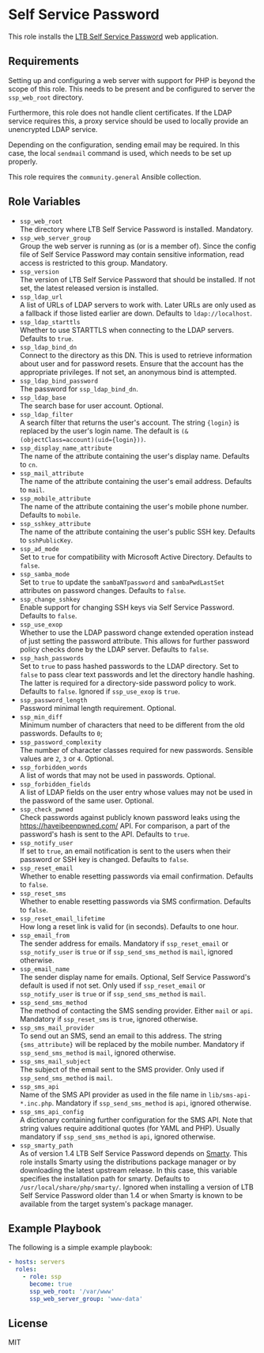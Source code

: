 Self Service Password
=====================

This role installs the [LTB Self Service Password](https://ltb-project.org/documentation/self-service-password) web application.

Requirements
------------

Setting up and configuring a web server with support for PHP is beyond the scope of this role.
This needs to be present and be configured to server the `ssp_web_root` directory.

Furthermore, this role does not handle client certificates.
If the LDAP service requires this, a proxy service should be used to locally provide an unencrypted LDAP service.

Depending on the configuration, sending email may be required.
In this case, the local `sendmail` command is used, which needs to be set up properly.

This role requires the `community.general` Ansible collection.

Role Variables
--------------

* `ssp_web_root`  
  The directory where LTB Self Service Password is installed.
  Mandatory.
* `ssp_web_server_group`  
  Group the web server is running as (or is a member of).
  Since the config file of Self Service Password may contain sensitive information, read access is restricted to this group.
  Mandatory.
* `ssp_version`  
  The version of LTB Self Service Password that should be installed.
  If not set, the latest released version is installed.
* `ssp_ldap_url`  
  A list of URLs of LDAP servers to work with.
  Later URLs are only used as a fallback if those listed earlier are down.
  Defaults to `ldap://localhost`.
* `ssp_ldap_starttls`  
  Whether to use STARTTLS when connecting to the LDAP servers.
  Defaults to `true`.
* `ssp_ldap_bind_dn`  
  Connect to the directory as this DN.
  This is used to retrieve information about user and for password resets.
  Ensure that the account has the appropriate privileges.
  If not set, an anonymous bind is attempted.
* `ssp_ldap_bind_password`  
  The password for `ssp_ldap_bind_dn`.
* `ssp_ldap_base`  
  The search base for user account.
  Optional.
* `ssp_ldap_filter`  
  A search filter that returns the user's account.
  The string `{login}` is replaced by the user's login name.
  The default is `(&(objectClass=account)(uid={login}))`.
* `ssp_display_name_attribute`  
  The name of the attribute containing the user's display name.
  Defaults to `cn`.
* `ssp_mail_attribute`  
  The name of the attribute containing the user's email address.
  Defaults to `mail`.
* `ssp_mobile_attribute`  
  The name of the attribute containing the user's mobile phone number.
  Defaults to `mobile`.
* `ssp_sshkey_attribute`  
  The name of the attribute containing the user's public SSH key.
  Defaults to `sshPublicKey`.
* `ssp_ad_mode`  
  Set to `true` for compatibility with Microsoft Active Directory.
  Defaults to `false`.
* `ssp_samba_mode`  
  Set to `true` to update the `sambaNTpassword` and `sambaPwdLastSet` attributes on password changes.
  Defaults to `false`.
* `ssp_change_sshkey`  
  Enable support for changing SSH keys via Self Service Password.
  Defaults to `false`.
* `ssp_use_exop`  
  Whether to use the LDAP password change extended operation instead of just setting the password attribute.
  This allows for further password policy checks done by the LDAP server.
  Defaults to `false`.
* `ssp_hash_passwords`  
  Set to `true` to pass hashed passwords to the LDAP directory.
  Set to `false` to pass clear text passwords and let the directory handle hashing.
  The latter is required for a directory-side password policy to work.
  Defaults to `false`.
  Ignored if `ssp_use_exop` is `true`.
* `ssp_password_length`  
  Password minimal length requirement.
  Optional.
* `ssp_min_diff`  
  Minimum number of characters that need to be different from the old passwords.
  Defaults to `0`;
* `ssp_password_complexity`  
  The number of character classes required for new passwords.
  Sensible values are `2`, `3` or `4`.
  Optional.
* `ssp_forbidden_words`  
  A list of words that may not be used in passwords.
  Optional.
* `ssp_forbidden_fields`  
  A list of LDAP fields on the user entry whose values may not be used in the password of the same user.
  Optional.
* `ssp_check_pwned`  
  Check passwords against publicly known password leaks using the https://haveibeenpwned.com/ API.
  For comparison, a part of the password's hash is sent to the API.
  Defaults to `true`.
* `ssp_notify_user`  
  If set to `true`, an email notification is sent to the users when their password or SSH key is changed.
  Defaults to `false`.
* `ssp_reset_email`  
  Whether to enable resetting passwords via email confirmation.
  Defaults to `false`.
* `ssp_reset_sms`  
  Whether to enable resetting passwords via SMS confirmation.
  Defaults to `false`.
* `ssp_reset_email_lifetime`  
  How long a reset link is valid for (in seconds).
  Defaults to one hour.
* `ssp_email_from`  
  The sender address for emails.
  Mandatory if `ssp_reset_email` or `ssp_notify_user` is `true` or if `ssp_send_sms_method` is `mail`, ignored otherwise.
* `ssp_email_name`  
  The sender display name for emails.
  Optional, Self Service Password's default is used if not set.
  Only used if `ssp_reset_email` or `ssp_notify_user` is `true` or if `ssp_send_sms_method` is `mail`.
* `ssp_send_sms_method`  
  The method of contacting the SMS sending provider.
  Either `mail` or `api`.
  Mandatory if `ssp_reset_sms` is `true`, ignored otherwise.
* `ssp_sms_mail_provider`  
  To send out an SMS, send an email to this address.
  The string `{sms_attribute}` will be replaced by the mobile number.
  Mandatory if `ssp_send_sms_method` is `mail`, ignored otherwise.
* `ssp_sms_mail_subject`  
  The subject of the email sent to the SMS provider.
  Only used if `ssp_send_sms_method` is `mail`.
* `ssp_sms_api`  
  Name of the SMS API provider as used in the file name in `lib/sms-api-*.inc.php`.
  Mandatory if `ssp_send_sms_method` is `api`, ignored otherwise.
* `ssp_sms_api_config`  
  A dictionary containing further configuration for the SMS API.
  Note that string values require additional quotes (for YAML and PHP).
  Usually mandatory if `ssp_send_sms_method` is `api`, ignored otherwise.
* `ssp_smarty_path`  
  As of version 1.4 LTB Self Service Password depends on [Smarty](https://www.smarty.net).
  This role installs Smarty using the distributions package manager or by downloading the latest upstream release.
  In this case, this variable specifies the installation path for smarty.
  Defaults to `/usr/local/share/php/smarty/`.
  Ignored when installing a version of LTB Self Service Password older than 1.4 or when Smarty is known to be available from the target system's package manager.

Example Playbook
----------------

The following is a simple example playbook:

```yaml
- hosts: servers
  roles:
    - role: ssp
      become: true
      ssp_web_root: '/var/www'
      ssp_web_server_group: 'www-data'
```

License
-------

MIT
